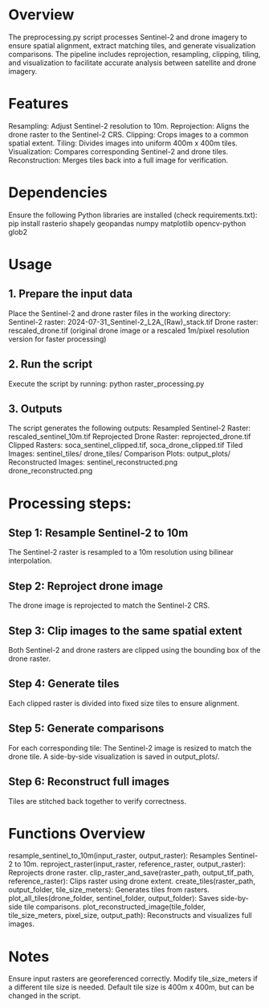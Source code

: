 
# Overview
The preprocessing.py script processes Sentinel-2 and drone imagery to ensure spatial alignment, extract matching tiles, and generate visualization comparisons. The pipeline includes reprojection, resampling, clipping, tiling, and visualization to facilitate accurate analysis between satellite and drone imagery.

# Features
Resampling: Adjust Sentinel-2 resolution to 10m.
Reprojection: Aligns the drone raster to the Sentinel-2 CRS.
Clipping: Crops images to a common spatial extent.
Tiling: Divides images into uniform 400m x 400m tiles.
Visualization: Compares corresponding Sentinel-2 and drone tiles.
Reconstruction: Merges tiles back into a full image for verification.

# Dependencies
Ensure the following Python libraries are installed (check requirements.txt):
pip install rasterio shapely geopandas numpy matplotlib opencv-python glob2

# Usage

## 1. Prepare the input data
Place the Sentinel-2 and drone raster files in the working directory:
Sentinel-2 raster: 2024-07-31_Sentinel-2_L2A_(Raw)_stack.tif
Drone raster: rescaled_drone.tif (original drone image or a rescaled 1m/pixel resolution version for faster processing)

## 2. Run the script
Execute the script by running:
python raster_processing.py

## 3. Outputs
The script generates the following outputs:
Resampled Sentinel-2 Raster: rescaled_sentinel_10m.tif
Reprojected Drone Raster: reprojected_drone.tif
Clipped Rasters: soca_sentinel_clipped.tif, soca_drone_clipped.tif
Tiled Images:
sentinel_tiles/
drone_tiles/
Comparison Plots: output_plots/
Reconstructed Images:
sentinel_reconstructed.png
drone_reconstructed.png

# Processing steps:

## Step 1: Resample Sentinel-2 to 10m
The Sentinel-2 raster is resampled to a 10m resolution using bilinear interpolation.

## Step 2: Reproject drone image
The drone image is reprojected to match the Sentinel-2 CRS.

## Step 3: Clip images to the same spatial extent
Both Sentinel-2 and drone rasters are clipped using the bounding box of the drone raster.

## Step 4: Generate tiles
Each clipped raster is divided into fixed size tiles to ensure alignment.

## Step 5: Generate comparisons
For each corresponding tile:
The Sentinel-2 image is resized to match the drone tile.
A side-by-side visualization is saved in output_plots/.

## Step 6: Reconstruct full images
Tiles are stitched back together to verify correctness.

# Functions Overview
resample_sentinel_to_10m(input_raster, output_raster): Resamples Sentinel-2 to 10m.
reproject_raster(input_raster, reference_raster, output_raster): Reprojects drone raster.
clip_raster_and_save(raster_path, output_tif_path, reference_raster): Clips raster using drone extent.
create_tiles(raster_path, output_folder, tile_size_meters): Generates tiles from rasters.
plot_all_tiles(drone_folder, sentinel_folder, output_folder): Saves side-by-side tile comparisons.
plot_reconstructed_image(tile_folder, tile_size_meters, pixel_size, output_path): Reconstructs and visualizes full images.

# Notes
Ensure input rasters are georeferenced correctly.
Modify tile_size_meters if a different tile size is needed.
Default tile size is 400m x 400m, but can be changed in the script.



